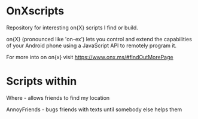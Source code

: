 OnXscripts
==========

Repository for interesting on{X} scripts I find or build.

on{X} (pronounced like 'on-ex') lets you control and extend the capabilities
of your Android phone using a JavaScript API to remotely program it.

For more into on on{x} visit https://www.onx.ms/#findOutMorePage

Scripts within
==============

Where - allows friends to find my location

AnnoyFriends - bugs friends with texts until somebody else helps them
